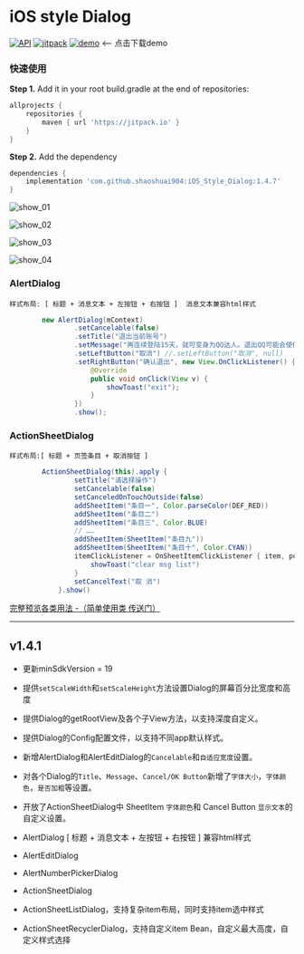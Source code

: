# iOS style Dialog

[![API](https://img.shields.io/badge/API-19%2B-green.svg?style=flat)](https://android-arsenal.com/api?level=19)
[![jitpack](https://jitpack.io/v/shaoshuai904/iOS_Style_Dialog.svg)](https://jitpack.io/#shaoshuai904/iOS_Style_Dialog)
[![demo](https://img.shields.io/badge/download-demo-blue.svg)](https://github.com/shaoshuai904/IOSDialog/blob/master/screens/app-v1.4.0_15.apk) <-- 点击下载demo

### 快速使用

**Step 1.** Add it in your root build.gradle at the end of repositories:

```groovy
allprojects {
	repositories {
		maven { url 'https://jitpack.io' }
	}
}
```

**Step 2.** Add the dependency

```groovy
dependencies {
	implementation 'com.github.shaoshuai904:iOS_Style_Dialog:1.4.7'
}
```

![show_01](https://github.com/shaoshuai904/IOSDialog/blob/master/screens/show_01.png)

![show_02](https://github.com/shaoshuai904/IOSDialog/blob/master/screens/show_02.png)

![show_03](https://github.com/shaoshuai904/IOSDialog/blob/master/screens/show_03.png)

![show_04](https://github.com/shaoshuai904/IOSDialog/blob/master/screens/show_04.png)

###  AlertDialog

	样式布局: [ 标题 + 消息文本 + 左按钮 + 右按钮 ]  消息文本兼容html样式

```java                
        new AlertDialog(mContext)
                .setCancelable(false)
                .setTitle("退出当前账号")
                .setMessage("再连续登陆15天，就可变身为QQ达人。退出QQ可能会使你现有记录归零，确定退出？")
                .setLeftButton("取消") //.setLeftButton("取消", null)
                .setRightButton("确认退出", new View.OnClickListener() {
                    @Override
                    public void onClick(View v) {
                        showToast("exit");
                    }
                })
                .show();
```

### ActionSheetDialog

	样式布局:[ 标题 + 页签条目 + 取消按钮 ]
	
```java 
        ActionSheetDialog(this).apply {
                setTitle("请选择操作")
                setCancelable(false)
                setCanceledOnTouchOutside(false)
                addSheetItem("条目一", Color.parseColor(DEF_RED))
                addSheetItem("条目二")
                addSheetItem("条目三", Color.BLUE)
                // ……
                addSheetItem(SheetItem("条目九"))
                addSheetItem(SheetItem("条目十", Color.CYAN))
                itemClickListener = OnSheetItemClickListener { item, position ->
                    showToast("clear msg list")
                }
                setCancelText("取 消")
            }.show()
```

[完整预览各类用法 -（简单使用类 传送门）](https://github.com/shaoshuai904/iOS_Style_Dialog/blob/master/app/src/main/java/com/maple/iosdialog/MainActivity.kt)


----------
## v1.4.1 ##
 - 更新minSdkVersion = 19
 - 提供`setScaleWidth`和`setScaleHeight`方法设置Dialog的屏幕百分比宽度和高度
 - 提供Dialog的getRootView及各个子View方法，以支持深度自定义。
 - 提供Dialog的Config配置文件，以支持不同app默认样式。
 - 新增AlertDialog和AlertEditDialog的`Cancelable`和`自适应宽度`设置。
 - 对各个Dialog的`Title`、`Message`、`Cancel/OK Button`新增了`字体大小`，`字体颜色`，`是否加粗`等设置。
 - 开放了ActionSheetDialog中 SheetItem `字体颜色`和 Cancel Button `显示文本`的自定义设置。
 
 - AlertDialog [ 标题 + 消息文本 + 左按钮 + 右按钮 ] 兼容html样式
 - AlertEditDialog
 - AlertNumberPickerDialog
 
 - ActionSheetDialog
 - ActionSheetListDialog，支持复杂item布局，同时支持item选中样式
 - ActionSheetRecyclerDialog，支持自定义item Bean，自定义最大高度，自定义样式选择
 
 
 


